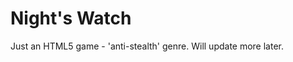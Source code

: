 Night's Watch
=================

Just an HTML5 game - 'anti-stealth' genre. Will update more later.
